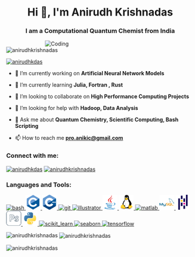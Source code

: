 <h1 align="center">Hi 👋, I'm Anirudh Krishnadas</h1>
<h3 align="center">I am a Computational Quantum Chemist from India</h3>
<img align="right" alt="Coding" width="400" src="http://chemistry.clas.kitasato-u.ac.jp/quantum/ester1/geom/esohw3.gif">

<p align="left"> <img src="https://komarev.com/ghpvc/?username=anirudhkrishnadas&label=Profile%20views&color=0e75b6&style=flat" alt="anirudhkrishnadas" /> </p>

<p align="left"> <a href="https://twitter.com/anirudhkdas" target="blank"><img src="https://img.shields.io/twitter/follow/anirudhkdas?logo=twitter&style=for-the-badge" alt="anirudhkdas" /></a> </p>

- 🔭 I’m currently working on **Artificial Neural Network Models**

- 🌱 I’m currently learning **Julia, Fortran , Rust**

- 👯 I’m looking to collaborate on **High Performance Computing Projects**

- 🤝 I’m looking for help with **Hadoop, Data Analysis**

- 💬 Ask me about **Quantum Chemistry, Scientific Computing, Bash Scripting**

- 📫 How to reach me **pro.anikic@gmail.com**

<h3 align="left">Connect with me:</h3>
<p align="left">
<a href="https://twitter.com/anirudhkdas" target="blank"><img align="center" src="https://raw.githubusercontent.com/rahuldkjain/github-profile-readme-generator/master/src/images/icons/Social/twitter.svg" alt="anirudhkdas" height="30" width="40" /></a>
<a href="https://linkedin.com/in/anirudhkrishnadas" target="blank"><img align="center" src="https://raw.githubusercontent.com/rahuldkjain/github-profile-readme-generator/master/src/images/icons/Social/linked-in-alt.svg" alt="anirudhkrishnadas" height="30" width="40" /></a>
</p>

<h3 align="left">Languages and Tools:</h3>
<p align="left"> <a href="https://www.gnu.org/software/bash/" target="_blank" rel="noreferrer"> <img src="https://www.vectorlogo.zone/logos/gnu_bash/gnu_bash-icon.svg" alt="bash" width="40" height="40"/> </a> <a href="https://www.cprogramming.com/" target="_blank" rel="noreferrer"> <img src="https://raw.githubusercontent.com/devicons/devicon/master/icons/c/c-original.svg" alt="c" width="40" height="40"/> </a> <a href="https://www.w3schools.com/cpp/" target="_blank" rel="noreferrer"> <img src="https://raw.githubusercontent.com/devicons/devicon/master/icons/cplusplus/cplusplus-original.svg" alt="cplusplus" width="40" height="40"/> </a> <a href="https://git-scm.com/" target="_blank" rel="noreferrer"> <img src="https://www.vectorlogo.zone/logos/git-scm/git-scm-icon.svg" alt="git" width="40" height="40"/> </a> <a href="https://www.adobe.com/in/products/illustrator.html" target="_blank" rel="noreferrer"> <img src="https://www.vectorlogo.zone/logos/adobe_illustrator/adobe_illustrator-icon.svg" alt="illustrator" width="40" height="40"/> </a> <a href="https://www.java.com" target="_blank" rel="noreferrer"> <img src="https://raw.githubusercontent.com/devicons/devicon/master/icons/java/java-original.svg" alt="java" width="40" height="40"/> </a> <a href="https://www.linux.org/" target="_blank" rel="noreferrer"> <img src="https://raw.githubusercontent.com/devicons/devicon/master/icons/linux/linux-original.svg" alt="linux" width="40" height="40"/> </a> <a href="https://www.mathworks.com/" target="_blank" rel="noreferrer"> <img src="https://upload.wikimedia.org/wikipedia/commons/2/21/Matlab_Logo.png" alt="matlab" width="40" height="40"/> </a> <a href="https://www.mysql.com/" target="_blank" rel="noreferrer"> <img src="https://raw.githubusercontent.com/devicons/devicon/master/icons/mysql/mysql-original-wordmark.svg" alt="mysql" width="40" height="40"/> </a> <a href="https://pandas.pydata.org/" target="_blank" rel="noreferrer"> <img src="https://raw.githubusercontent.com/devicons/devicon/2ae2a900d2f041da66e950e4d48052658d850630/icons/pandas/pandas-original.svg" alt="pandas" width="40" height="40"/> </a> <a href="https://www.photoshop.com/en" target="_blank" rel="noreferrer"> <img src="https://raw.githubusercontent.com/devicons/devicon/master/icons/photoshop/photoshop-line.svg" alt="photoshop" width="40" height="40"/> </a> <a href="https://www.python.org" target="_blank" rel="noreferrer"> <img src="https://raw.githubusercontent.com/devicons/devicon/master/icons/python/python-original.svg" alt="python" width="40" height="40"/> </a> <a href="https://scikit-learn.org/" target="_blank" rel="noreferrer"> <img src="https://upload.wikimedia.org/wikipedia/commons/0/05/Scikit_learn_logo_small.svg" alt="scikit_learn" width="40" height="40"/> </a> <a href="https://seaborn.pydata.org/" target="_blank" rel="noreferrer"> <img src="https://seaborn.pydata.org/_images/logo-mark-lightbg.svg" alt="seaborn" width="40" height="40"/> </a> <a href="https://www.tensorflow.org" target="_blank" rel="noreferrer"> <img src="https://www.vectorlogo.zone/logos/tensorflow/tensorflow-icon.svg" alt="tensorflow" width="40" height="40"/> </a> </p>

<p><img align="left" src="https://github-readme-stats.vercel.app/api/top-langs?username=anirudhkrishnadas&show_icons=true&locale=en&layout=compact" alt="anirudhkrishnadas" /></p>

<p>&nbsp;<img align="center" src="https://github-readme-stats.vercel.app/api?username=anirudhkrishnadas&show_icons=true&locale=en" alt="anirudhkrishnadas" /></p>

<p><img align="center" src="https://github-readme-streak-stats.herokuapp.com/?user=anirudhkrishnadas&" alt="anirudhkrishnadas" /></p>
